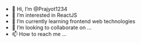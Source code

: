 - 👋 Hi, I’m @Prajyot1234
- 👀 I’m interested in ReactJS
- 🌱 I’m currently learning frontend web technologies
- 💞️ I’m looking to collaborate on ...
- 📫 How to reach me ...

<!---
Prajyot1234/Prajyot1234 is a ✨ special ✨ repository because its `README.md` (this file) appears on your GitHub profile.
You can click the Preview link to take a look at your changes.
--->
